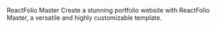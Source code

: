 ReactFolio Master
Create a stunning portfolio website with ReactFolio Master, a versatile and highly customizable template.

